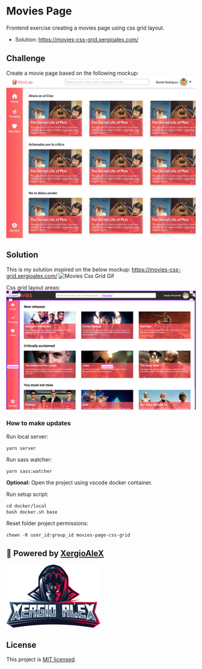 # Movies Page

Frontend exercise creating a movies page using css grid layout.

- Solution: https://movies-css-grid.xergioalex.com/

## Challenge

Create a movie page based on the following mockup:
<img alt="Movies Challenge Mockup" src="media/movies_challenge_mockup.jpg">

## Solution

This is my solution inspired on the below mockup: https://movies-css-grid.xergioalex.com/
<img alt="Movies Css Grid Gif" src="media/movies-css-grid.gif">

Css grid layout areas:
<img alt="Movies Css Grid Areas" src="media/movies-css-grid-areas.png">

### How to make updates

Run local server:
```
yarn server
```

Run sass watcher:
```
yarn sass:watcher
```

**Optional:** Open the project using vscode docker container.

Run setup script:
```
cd docker/local
bash docker.sh base
```

Reset folder project permissions:
```
chown -R user_id:group_id movies-page-css-grid
```

## :electric_plug: Powered by [XergioAleX](https://www.xergioalex.com/)

<a href="https://www.xergioalex.com/" target="_blank">
  <img alt="XergioAleX Logo" src="media/xergioalex.png" width="250">
</a>

## License

This project is [MIT licensed](./LICENSE).

